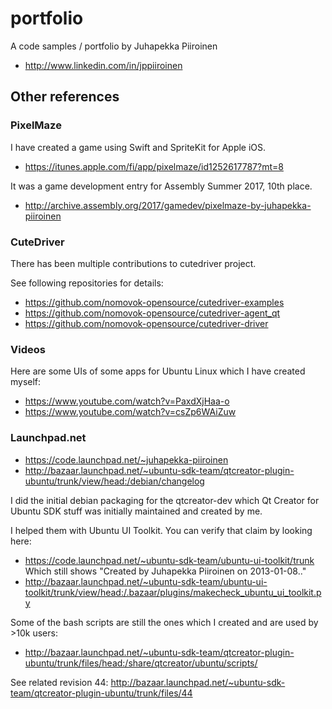 # portfolio
A code samples / portfolio by Juhapekka Piiroinen
 - http://www.linkedin.com/in/jppiiroinen

## Other references
### PixelMaze
I have created a game using Swift and SpriteKit for Apple iOS.
 - https://itunes.apple.com/fi/app/pixelmaze/id1252617787?mt=8

It was a game development entry for Assembly Summer 2017, 10th place.
 - http://archive.assembly.org/2017/gamedev/pixelmaze-by-juhapekka-piiroinen

### CuteDriver

There has been multiple contributions to cutedriver project.

See following repositories for details:
 - https://github.com/nomovok-opensource/cutedriver-examples
 - https://github.com/nomovok-opensource/cutedriver-agent_qt
 - https://github.com/nomovok-opensource/cutedriver-driver

### Videos
Here are some UIs of some apps for Ubuntu Linux which I have created myself:
 - https://www.youtube.com/watch?v=PaxdXjHaa-o
 - https://www.youtube.com/watch?v=csZp6WAiZuw

### Launchpad.net
 - https://code.launchpad.net/~juhapekka-piiroinen
 - http://bazaar.launchpad.net/~ubuntu-sdk-team/qtcreator-plugin-ubuntu/trunk/view/head:/debian/changelog

I did the initial debian packaging for the qtcreator-dev which Qt Creator for Ubuntu SDK stuff was initially maintained and created by me.

I helped them with Ubuntu UI Toolkit. You can verify that claim by looking here:
 - https://code.launchpad.net/~ubuntu-sdk-team/ubuntu-ui-toolkit/trunk
Which still shows "Created by Juhapekka Piiroinen on 2013-01-08.."
 - http://bazaar.launchpad.net/~ubuntu-sdk-team/ubuntu-ui-toolkit/trunk/view/head:/.bazaar/plugins/makecheck_ubuntu_ui_toolkit.py

Some of the bash scripts are still the ones which I created and are used by >10k users:
 - http://bazaar.launchpad.net/~ubuntu-sdk-team/qtcreator-plugin-ubuntu/trunk/files/head:/share/qtcreator/ubuntu/scripts/

See related revision 44: http://bazaar.launchpad.net/~ubuntu-sdk-team/qtcreator-plugin-ubuntu/trunk/files/44
